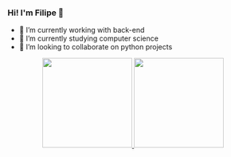 ### Hi! I'm Filipe 👋

- 🔭 I’m currently working with back-end 
- 🌱 I’m currently studying computer science 
- 👯 I’m looking to collaborate on python projects

<div align="center">
  <a href="https://github.com/filipoow">
  <img height="180em" src="https://github-readme-stats.vercel.app/api?username=filipoow&show_icons=true&theme=dark&include_all_commits=true&count_private=true"/>
  <img height="180em" src="https://github-readme-stats.vercel.app/api/top-langs/?username=filipoow&layout=compact&langs_count=7&theme=dark"/>
</div>
